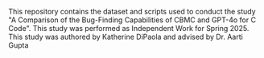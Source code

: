 This repository contains the dataset and scripts used to conduct the study "A Comparison of the Bug-Finding Capabilities of CBMC and GPT-4o for C Code". This study was performed as Independent Work for Spring 2025. This study was authored by Katherine DiPaola and advised by Dr. Aarti Gupta
